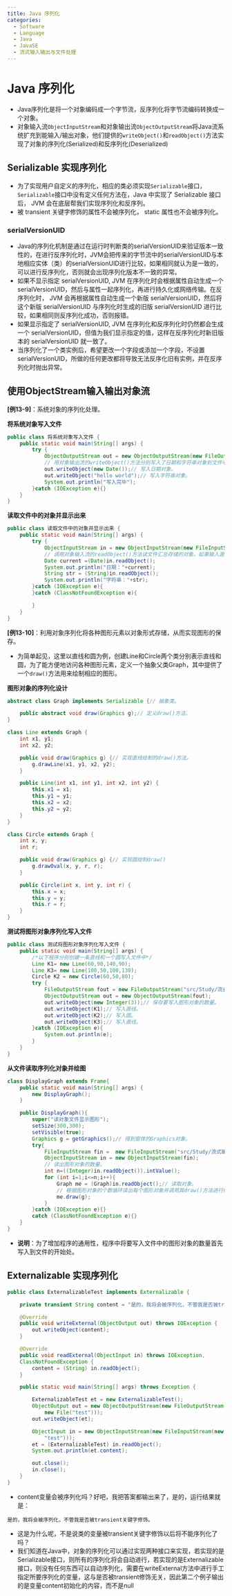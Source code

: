 ```yaml
---
title: Java 序列化
categories:
  - Software
  - Language
  - Java
  - JavaSE
  - 流式输入输出与文件处理
---
```

# Java 序列化

- Java序列化是将一个对象编码成一个字节流，反序列化将字节流编码转换成一个对象。
- 对象输入流`ObjectInputStream`和对象输出流`ObjectOutputStream`将Java流系统扩充到能输入/输出对象，他们提供的`writeObject()`和`readObject()`方法实现了对象的序列化(Serialized)和反序列化(Deserialized)

## Serializable 实现序列化

- 为了实现用户自定义的序列化，相应的类必须实现`Serializable`接口，`Serializable`接口中没有定义任何方法在，Java 中实现了 Serializable 接口后， JVM 会在底层帮我们实现序列化和反序列。
- 被 transient 关键字修饰的属性不会被序列化， static 属性也不会被序列化。

### serialVersionUID

-   Java的序列化机制是通过在运行时判断类的serialVersionUID来验证版本一致性的，在进行反序列化时，JVM会把传来的字节流中的serialVersionUID与本地相应实体（类）的serialVersionUID进行比较，如果相同就认为是一致的，可以进行反序列化，否则就会出现序列化版本不一致的异常。
-   如果不显示指定 serialVersionUID, JVM 在序列化时会根据属性自动生成一个 serialVersionUID，然后与属性一起序列化，再进行持久化或网络传输。在反序列化时， JVM 会再根据属性自动生成一个新版 serialVersionUID，然后将这个新版 serialVersionUID 与序列化时生成的旧版 serialVersionUID 进行比较，如果相同则反序列化成功，否则报错。
-   如果显示指定了 serialVersionUID, JVM 在序列化和反序列化时仍然都会生成一个 serialVersionUID，但值为我们显示指定的值，这样在反序列化时新旧版本的 serialVersionUID 就一致了。
-   当序列化了一个类实例后，希望更改一个字段或添加一个字段，不设置serialVersionUID，所做的任何更改都将导致无法反序化旧有实例，并在反序列化时抛出异常。

## 使用ObjectStream输入输出对象流

**[例13-9]**：系统对象的序列化处理。

**将系统对象写入文件**

```java
public class 将系统对象写入文件 {
    public static void main(String[] args) {
        try {
            ObjectOutputStream out = new ObjectOutputStream(new FileOutputStream("src/Study/流式输入输出与文件处理/对象序列化/Study/流式输入输出与文件处理/系统对象的序列化处理/storedata.dat"));
            // 用对象输出流的writeObject()方法分别写入了日期和字符串对象到文件中。
            out.writeObject(new Date());// 写入日期对象。
            out.writeObject("hello world");// 写入字符串对象。
            System.out.println("写入完毕");
        }catch (IOException e){}
    }
}
```

**读取文件中的对象并显示出来**

```java
public class 读取文件中的对象并显示出来 {
    public static void main(String[] args) {
        try {
            ObjectInputStream in = new ObjectInputStream(new FileInputStream("src/Study/流式输入输出与文件处理/对象序列化/Study/流式输入输出与文件处理/系统对象的序列化处理/storedata.dat"));
            // 调用对象输入流的readObject()方法读文件汇总存储的对象，如果输入源数据不符合对象规范将产生ClassNotFoundException异常。
            Date current =(Date)in.readObject();
            System.out.println("日期："+current);
            String str = (String)in.readObject();
            System.out.println("字符串："+str);
        }catch (IOException e){
        }catch (ClassNotFoundException e){

        }
    }
}
```

**[例13-10]**：利用对象序列化将各种图形元素以对象形式存储，从而实现图形的保存。

- 为简单起见，这里以直线和圆为例，创建Line和Circle两个类分别表示直线和圆，为了能方便地访问各种图形元素，定义一个抽象父类Graph，其中提供了一个`draw()`方法用来绘制相应的图形。

**图形对象的序列化设计**

```java
abstract class Graph implements Serializable {// 抽象类。

    public abstract void draw(Graphics g);// 定义draw()方法。
}

class Line extends Graph {
    int x1, y1;
    int x2, y2;

    public void draw(Graphics g) {// 实现直线绘制的draw()方法。
        g.drawLine(x1, y1, x2, y2);
    }

    public Line(int x1, int y1, int x2, int y2) {
        this.x1 = x1;
        this.y1 = y1;
        this.x2 = x2;
        this.y2 = y2;
    }
}

class Circle extends Graph {
    int x, y;
    int r;

    public void draw(Graphics g) {// 实现圆绘制draw()
        g.drawOval(x, y, r, r);
    }

    public Circle(int x, int y, int r) {
        this.x = x;
        this.y = y;
        this.r = r;
    }
}
```

**测试将图形对象序列化写入文件**

```java
public class 测试将图形对象序列化写入文件 {
    public static void main(String[] args) {
        /*以下程序分别创建一条直线和一个圆写入文件中*/
        Line K1= new Line(60,90,140,90);
        Line K3= new Line(100,50,100,130);
        Circle K2 = new Circle(60,50,80);
        try {
            FileOutputStream fout = new FileOutputStream("src/Study/流式输入输出与文件处理/对象序列化/Study/流式输入输出与文件处理/图形的序列化处理/storeshape.dat");
            ObjectOutputStream out = new ObjectOutputStream(fout);
            out.writeObject(new Integer(3));// 保存要写入图形对象的数量。
            out.writeObject(K1);// 写入直线。
            out.writeObject(K2);// 写入圆。
            out.writeObject(K3);// 写入直线。
        }catch (IOException e){
            System.out.println(e);
        }
    }
}
```

**从文件读取序列化对象并绘图**

```java
class DisplayGraph extends Frame{
    public static void main(String[] args) {
        new DisplayGraph();
    }

    public DisplayGraph(){
        super("读对象文件显示图形");
        setSize(300,300);
        setVisible(true);
        Graphics g = getGraphics();// 得到窗体的Graphics对象。
        try{
            FileInputStream fin =  new FileInputStream("src/Study/流式输入输出与文件处理/对象序列化/Study/流式输入输出与文件处理/图形的序列化处理/storeshape.dat");
            ObjectInputStream in = new ObjectInputStream(fin);
            // 读出图形对象的数量。
            int n=((Integer)in.readObject()).intValue();
            for (int i=1;i<=n;i++){
                Graph me = (Graph)in.readObject();// 读取对象。
                // 根据图形对象的个数循环读出每个图形对象并调用其draw()方法进行绘图。
                me.draw(g);
            }
        }catch (IOException e){}
        catch (ClassNotFoundException e){}
    }
}
```

- **说明**：为了增加程序的通用性，程序中将要写入文件中的图形对象的数量首先写入到文件的开始处。

## Externalizable 实现序列化

```java
public class ExternalizableTest implements Externalizable {

    private transient String content = "是的，我将会被序列化，不管我是否被transient关键字修饰";

    @Override
    public void writeExternal(ObjectOutput out) throws IOException {
        out.writeObject(content);
    }

    @Override
    public void readExternal(ObjectInput in) throws IOException,
    ClassNotFoundException {
        content = (String) in.readObject();
    }

    public static void main(String[] args) throws Exception {

        ExternalizableTest et = new ExternalizableTest();
        ObjectOutput out = new ObjectOutputStream(new FileOutputStream(
            new File("test")));
        out.writeObject(et);

        ObjectInput in = new ObjectInputStream(new FileInputStream(new File(
            "test")));
        et = (ExternalizableTest) in.readObject();
        System.out.println(et.content);

        out.close();
        in.close();
    }
}
```

- content变量会被序列化吗？好吧，我把答案都输出来了，是的，运行结果就是：

```
是的，我将会被序列化，不管我是否被transient关键字修饰。
```

- 这是为什么呢，不是说类的变量被transient关键字修饰以后将不能序列化了吗？
- 我们知道在Java中，对象的序列化可以通过实现两种接口来实现，若实现的是Serializable接口，则所有的序列化将会自动进行，若实现的是Externalizable接口，则没有任何东西可以自动序列化，需要在writeExternal方法中进行手工指定所要序列化的变量，这与是否被transient修饰无关，因此第二个例子输出的是变量content初始化的内容，而不是null

